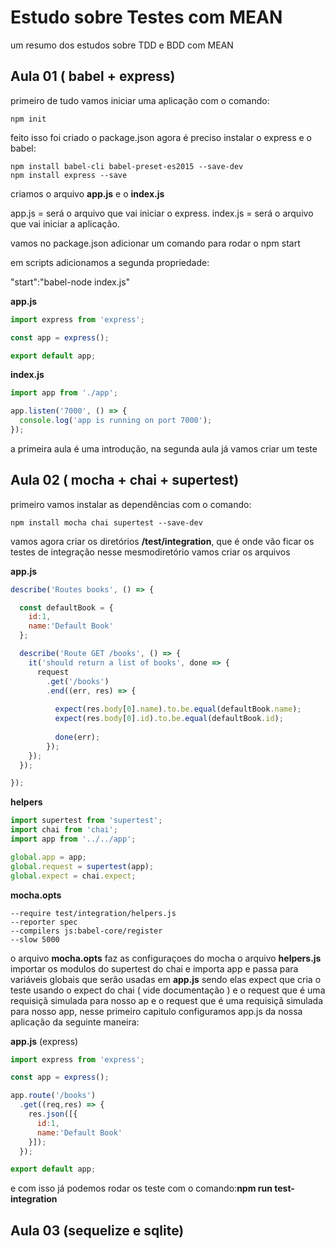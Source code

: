 # Estudo sobre Testes com MEAN
um resumo dos estudos sobre TDD e BDD com MEAN

## Aula 01 ( babel + express)

primeiro de tudo vamos iniciar uma aplicação com o comando:
````
npm init
````
feito isso foi criado o package.json agora é preciso instalar o express e o babel:
````
npm install babel-cli babel-preset-es2015 --save-dev
npm install express --save
````
criamos o arquivo <b>app.js</b> e o <b> index.js </b>

app.js = será o arquivo que vai iniciar o express.
index.js = será o arquivo que vai iniciar a aplicação.

vamos no package.json adicionar um comando para rodar o npm start

em scripts adicionamos a segunda propriedade:

"start":"babel-node index.js"

<b>app.js</b>
````js
import express from 'express';

const app = express();

export default app;
````

<b>index.js</b>
````js
import app from './app';

app.listen('7000', () => {
  console.log('app is running on port 7000');
});
````
<p>
  a primeira aula é uma introdução, na segunda aula já vamos criar um teste
</p>

## Aula 02 ( mocha + chai + supertest)

primeiro vamos instalar as dependências com o comando:
````
npm install mocha chai supertest --save-dev
````

vamos agora criar os diretórios <b>/test/integration</b>, que é onde vão ficar os testes de integração nesse mesmodiretório vamos criar os arquivos 

<b>app.js</b>
````js
describe('Routes books', () => {

  const defaultBook = {
    id:1,
    name:'Default Book'
  };

  describe('Route GET /books', () => {
    it('should return a list of books', done => {
      request
        .get('/books')
        .end((err, res) => {
                
          expect(res.body[0].name).to.be.equal(defaultBook.name);
          expect(res.body[0].id).to.be.equal(defaultBook.id);
          
          done(err);
        });
    });
  });

});
````

<b>helpers</b>
````js
import supertest from 'supertest';
import chai from 'chai';
import app from '../../app';

global.app = app;
global.request = supertest(app);
global.expect = chai.expect;
````

<b>mocha.opts</b>
````
--require test/integration/helpers.js
--reporter spec
--compilers js:babel-core/register
--slow 5000
````

o arquivo <b>mocha.opts</b> faz as configuraçoes do mocha o arquivo <b>helpers.js</b> importar os modulos do supertest do chai e importa app e passa para variáveis globais que serão usadas em <b>app.js</b> sendo elas expect que cria o teste usando o expect do chai ( vide documentação ) e o request que é uma requisiçã simulada para nosso ap e o request que é uma requisiçã simulada para nosso app, nesse primeiro capitulo configuramos app.js da nossa aplicação da seguinte maneira:

<b>app.js</b> (express)
````js
import express from 'express';

const app = express();

app.route('/books')
  .get((req,res) => {
    res.json([{
      id:1,
      name:'Default Book' 
    }]);
  });

export default app;
````
e com isso já podemos rodar os teste com o comando:<b>npm run test-integration</b>

## Aula 03 (sequelize e sqlite)
